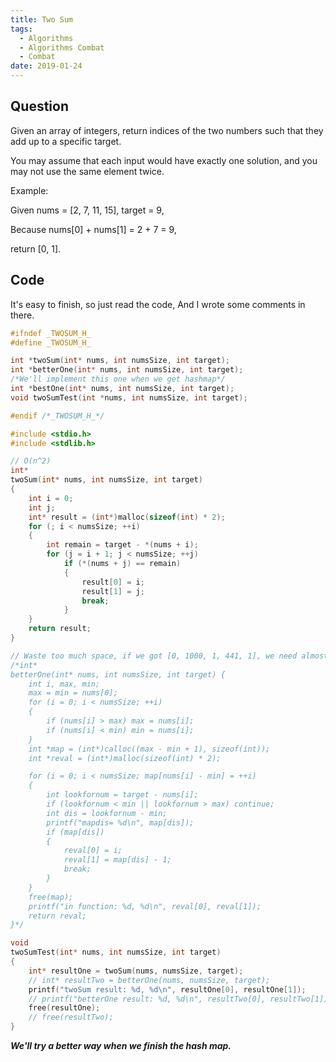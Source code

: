 ```yaml
---
title: Two Sum
tags:
  - Algorithms
  - Algorithms Combat
  - Combat
date: 2019-01-24
---
```


## Question

Given an array of integers, return indices of the two numbers such that they add up to a specific target.

You may assume that each input would have exactly one solution, and you may not use the same element twice.

Example:

Given nums = [2, 7, 11, 15], target = 9,

Because nums[0] + nums[1] = 2 + 7 = 9,

return [0, 1].

## Code

It's easy to finish, so just read the code, And I wrote some comments in there.

```c
#ifndef _TWOSUM_H_
#define _TWOSUM_H_

int *twoSum(int* nums, int numsSize, int target);
int *betterOne(int* nums, int numsSize, int target);
/*We'll implement this one when we get hashmap*/
int *bestOne(int* nums, int numsSize, int target);
void twoSumTest(int *nums, int numsSize, int target);

#endif /*_TWOSUM_H_*/

#include <stdio.h>
#include <stdlib.h>

// O(n^2)
int*
twoSum(int* nums, int numsSize, int target)
{
	int i = 0;
	int j;
	int* result = (int*)malloc(sizeof(int) * 2);
	for (; i < numsSize; ++i)
	{
		int remain = target - *(nums + i);
		for (j = i + 1; j < numsSize; ++j)
			if (*(nums + j) == remain)
			{
				result[0] = i;
                result[1] = j;
                break;
			}
	}
	return result;
}

// Waste too much space, if we got [0, 1000, 1, 441, 1], we need almost 4.2M, if we got bigger number, it'll take much more. But the cost of space is O(n)
/*int* 
betterOne(int* nums, int numsSize, int target) {
	int i, max, min;
	max = min = nums[0];
	for (i = 0; i < numsSize; ++i)
	{
		if (nums[i] > max) max = nums[i];
		if (nums[i] < min) min = nums[i];
	}
	int *map = (int*)calloc((max - min + 1), sizeof(int));
	int *reval = (int*)malloc(sizeof(int) * 2);

	for (i = 0; i < numsSize; map[nums[i] - min] = ++i)
	{
		int lookfornum = target - nums[i];
		if (lookfornum < min || lookfornum > max) continue;
		int dis = lookfornum - min;
		printf("mapdis= %d\n", map[dis]);
		if (map[dis])
		{
			reval[0] = i;
			reval[1] = map[dis] - 1;
			break;
		}
	}
	free(map);
	printf("in function: %d, %d\n", reval[0], reval[1]);
	return reval;
}*/

void
twoSumTest(int* nums, int numsSize, int target)
{
	int* resultOne = twoSum(nums, numsSize, target);
	// int* resultTwo = betterOne(nums, numsSize, target);
	printf("twoSum result: %d, %d\n", resultOne[0], resultOne[1]);
	// printf("betterOne result: %d, %d\n", resultTwo[0], resultTwo[1]);
	free(resultOne);
	// free(resultTwo);
}
```

***We'll try a better way when we finish the hash map.***